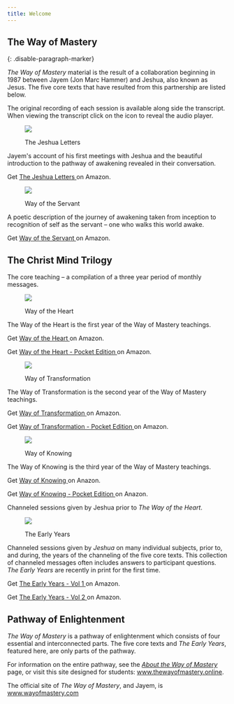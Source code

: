 ```yaml
---
title: Welcome
---
```


## The Way of Mastery
{: .disable-paragraph-marker}

*The Way of Mastery* material is the result of a collaboration beginning
in 1987 between Jayem (Jon Marc Hammer) and Jeshua, also known as Jesus.
The five core texts that have resulted from this partnership are listed
below.

The original recording of each session is available along
side the transcript. When viewing the transcript click on the
<i class="volume up icon"></i> icon to reveal the audio player.

<div class="ui items">
  <div class="item">
    <dir class="ui tiny image">
      <img src="/t/wom/public/img/wom/tjlN-toc.jpg">
    </dir>
    <div class="content">
      <dir class="header">The Jeshua Letters</dir>
      <div class="description">
        <p>
          Jayem's account of his first meetings with Jeshua and the beautiful
          introduction to the pathway of awakening revealed in their
          conversation.
        </p>
        <p>
          Get
          <a target="_blank" href="https://www.amazon.com/dp/1941489451/?&_encoding=UTF8&tag=cmi0ff-20&linkCode=ur2&linkId=20a0af5b136796c911c185f32f9bc6fa&camp=1789&creative=9325">
            The Jeshua Letters
          </a>
          on Amazon.
        </p>
      </div>
    </div>
  </div>
  <div class="item">
    <dir class="ui tiny image">
      <img src="/t/wom/public/img/wom/wosN-toc.jpg">
    </dir>
    <div class="content">
      <dir class="header">Way of the Servant</dir>
      <div class="description">
        <p>
          A poetic description of the journey of awakening taken from
          inception to recognition of self as the servant &ndash; one who walks this
          world awake.
        </p>
        <p>
          Get
          <a target="_blank" href="https://www.amazon.com/dp/1941489443/?&_encoding=UTF8&tag=cmi0ff-20&linkCode=ur2&linkId=58402bd33ccf5e996a07401a9ceb5a4f&camp=1789&creative=9325">Way of the Servant
          </a>
          on Amazon.
        </p>
      </div>
    </div>
  </div>
  <h2 class="ui heading">The Christ Mind Trilogy</h2>
  <div class="ui yellow message">
    <i class="star icon"></i>
    The core teaching &ndash; a compilation of a three year period of monthly messages.
  </div>
  <div class="item">
    <dir href="#" class="ui tiny image">
      <img src="/t/wom/public/img/wom/wohN-toc.jpg">
    </dir>
    <div class="content">
      <dir class="header">Way of the Heart</dir>
      <div class="description">
        <p>
          The Way of the Heart is the first year of the Way of Mastery
          teachings.
        </p>
        <p>
          Get
          <a target="_blank" href="https://www.amazon.com/dp/1941489419/?&_encoding=UTF8&tag=cmi0ff-20&linkCode=ur2&linkId=b1121c7057fbf22aaec8d084586d4b2c&camp=1789&creative=9325">
            Way of the Heart
          </a>
          on Amazon.
        </p>
        <p>
        Get 
        <a target="_blank" href="https://www.amazon.com/dp/1941489486/?&_encoding=UTF8&tag=cmi0ff-20&linkCode=ur2&linkId=a20b86fa0e19dd6e28b56cccd866cd81&camp=1789&creative=9325">
        Way of the Heart - Pocket Edition
          </a>
          on Amazon.
        </p>
      </div>
    </div>
  </div>
  <div class="item">
    <dir href="#" class="ui tiny image">
      <img src="/t/wom/public/img/wom/wotN-toc.jpg">
    </dir>
    <div class="content">
      <dir class="header">Way of Transformation</dir>
      <div class="description">
        <p>
          The Way of Transformation is the second year of the Way of Mastery
          teachings.
        </p>
        <p>
          Get
          <a target="_blank" href="https://www.amazon.com/dp/1941489427/?&_encoding=UTF8&tag=cmi0ff-20&linkCode=ur2&linkId=ab0151208b168d4eed547c6c2dc5d529&camp=1789&creative=9325">
          Way of Transformation
          </a>
          on Amazon.
        </p>
        <p>
          Get
          <a target="_blank" href="https://www.amazon.com/dp/1941489494/?&_encoding=UTF8&tag=cmi0ff-20&linkCode=ur2&linkId=4a2134f5e61e77e3fd9aa14c33680491&camp=1789&creative=9325">Way of Transformation - Pocket Edition
          </a>
          on Amazon.
        </p>
      </div>
    </div>
  </div>
  <div class="item">
    <dir class="ui tiny image">
      <img src="/t/wom/public/img/wom/wokN-toc.jpg">
    </dir>
    <div class="content">
      <dir class="header">Way of Knowing</dir>
      <div class="description">
        <p>
          The Way of Knowing is the third year of the Way of Mastery
          teachings.
        </p>
        <p>
          Get 
          <a target="_blank" href="https://www.amazon.com/dp/1941489435/?&_encoding=UTF8&tag=cmi0ff-20&linkCode=ur2&linkId=94e23650f4b7085fd55474ec92003fd4&camp=1789&creative=9325">
            Way of Knowing
          </a>
          on Anazon.
        </p>
        <p>
          Get 
          <a target="_blank" href="https://www.amazon.com/dp/1941489508/?&_encoding=UTF8&tag=cmi0ff-20&linkCode=ur2&linkId=6c86d01a9a278fcc7c6c761b8644014c&camp=1789&creative=9325">
            Way of Knowing - Pocket Edition
          </a>
          on Anazon.
        </p>
      </div>
    </div>
  </div>
  <div class="ui yellow message">
    <i class="star icon"></i>
    Channeled sessions given by Jeshua prior to <em>The Way of the Heart</em>.
  </div>
  <div class="item">
    <dir class="ui tiny image">
      <img src="/t/wom/public/img/wom/earlyN-toc.jpg">
    </dir>
    <div class="content">
      <dir class="header">The Early Years</dir>
      <div class="description">
        <p>
          Channeled sessions given by <em>Jeshua</em> on many individual subjects, prior to, and during, the years of the channeling
          of the five core texts. This collection of channeled messages often includes answers to participant questions. <em>The Early Years</em>
          are recently in print for the first time.
        </p>
        <p>
          Get
          <a target="_blank" href="https://www.amazon.com/dp/194148946X/?&_encoding=UTF8&tag=cmi0ff-20&linkCode=ur2&linkId=0afeb47fcfa5e4e8881a1ddbee9efb0d&camp=1789&creative=9325">
            The Early Years - Vol 1
          </a>
          on Amazon.
        </p>
        <p>
          Get
          <a target="_blank" href="https://www.amazon.com/dp/1941489478/?&_encoding=UTF8&tag=cmi0ff-20&linkCode=ur2&linkId=dfb120dea04623803dfcdd2b2ae8124a&camp=1789&creative=9325">
            The Early Years - Vol 2
          </a>
          on Amazon.
        </p>
      </div>
    </div>
  </div>
  <h2 class="ui header">Pathway of Enlightenment</h2>
  <p>
  <em>The Way of Mastery</em> is a pathway of enlightenment which consists of four essential and interconnected parts. The five core
  texts and <em>The Early Years</em>, featured here, are only parts of the pathway.
  </p>
  <p>
  For information on the entire pathway, see the <a href="/t/wom/acq/wom"><em>About the Way of Mastery</em></a> page,
  or visit this site designed for students: <a href="https://thewayofmastery.online" target="_blank">www.thewayofmastery.online</a>.
  </p>
  <p>
  The official site of <em>The Way of Mastery</em>, and Jayem, is <a href="https://www.wayofmastery.com" target="_blank">www.wayofmastery.com</a>
  </p>

</div>


